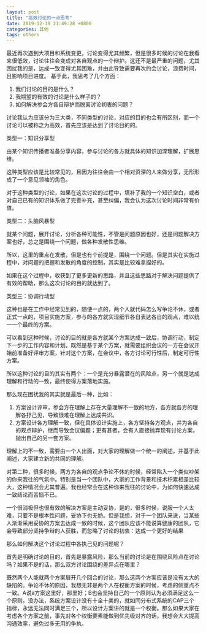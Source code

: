 ```yaml
---
layout: post
title: "高效讨论的一点思考"
date: 2019-12-19 21:49:28 +0800
categories: 其他
tags: others
---
```


最近再次遇到大项目和系统变更，讨论变得尤其频繁，但是很多时候的讨论在我看来很低效，讨论往往会变成对各自观点的一个辩护。这还不是最严重的问题，尤其困扰我的是，达成一致变得尤其困难，并由此导致需要再次约会讨论，浪费时间，且影响项目进度。
基于此，我思考了几个方面：
1. 我们讨论的目的是什么？
2. 我期望的有效的讨论是什么样子的？
3. 如何解决参会方各自辩护而脱离讨论初衷的问题？

讨论我认为应该分为三大类，不同类型的讨论，对应的目的也会有所区别，而一个讨论可以被称之为高效，首先应该是达到了讨论目的的。

类型一：知识分享型

由某个知识传播者准备分享内容，参与讨论的各方就具体的知识加深理解，扩展思维。

这种类型应该是比较常见的，且因为往往会由一个相对资深的人来做分享，无形形成了一个意见领袖的角色。

对于这种类型的讨论，如果在这次讨论的过程中，填补了我的一个知识空白，或者对自己已有的知识体系做了完善补充，甚至纠偏，我会认为这次讨论时间非常有价值。

类型二：头脑风暴型

就某个问题，展开讨论，分析各种可能性，不管是问题原因也好，还是问题解决方案也好，总之是围绕一个问题，做各种发散性思维。

所以，这里的重点在发散，但是也有个前提是，围绕一个问题。但是其实在实施过程中，对问题的把握和发散的角度的控制，其实是比较难拿捏好的。

如果在这个过程中，收获到了更多更新的思路，并且这些思路对于解决问题提供了有效的帮助，那么这次讨论的目的就达到了。

类型三：协调行动型

这种也是在工作中经常见到的，随便一点的，两个人就代码怎么写争论不休，或者正式一点的，项目实施方案，参与的各方就实现细节各自表达各自的观点，难以统一一个最终的方案。

可以看到这种时候，讨论的目的就是各方就某个方案达成一致后，协调行动，制定下一步的工作内容和计划。既然是基于某个方案，就需要组织会议的一方在会议开始前准备好评审方案，针对这个方案，在会议中，各方讨论可行性后，制定可行性方案。

所以这种讨论的目的其实有两个：一个是充分暴露潜在的风险点，另一个就是达成理解和行动的一致，最终使得方案落地实施。

那么现在困扰我的其实就是最后一种，比如：
1. 方案设计评审，参会方在理解上存在大量理解不一致的地方，各方就各方的理解各抒己见，导致很难在理解上达成共识。
2. 方案设计各方理解一致，但在具体设计实施上，各方坚持各方观点，并为各自的观点辩护，继而导致会议偏题；更有甚者，会有人直接抛弃现有讨论方案，抛出自己的另一套方案。

理解上的不一致，需要由一个人出面，对大家的理解做一个统一的阐述，并基于此阐述，大家建立新的共同的理解。

对第二种，很多时候，两方为各自的观点争论不休的时候，经常陷入一个类似吵架的你来我往的气氛中。特别是当一个团队中，大家的工作背景和技术积累相差比较大，这种情况会尤其普遍。我也经常会在这种你来我往的讨论中，为如何快速达成一致结论而苦恼不已。

一个很消极但也很有效的解决方案是主动妥协，是的，很多时候，说服一个人太难，只要不是根本性问题，妥协下也无妨。但是我想，对于一个团队来说，当某些人渐渐采用妥协的方案去达成一致的时候，这个团队应该不能说算健康的团队，它会导致部分坚持争辩的人获胜，而忽略了讨论的初衷：达成一个更好的结果

那么如何解决这个讨论过程中各执己见的问题呢？

首先是明确讨论的目的，首先是暴露风险，那么当前的讨论是在围绕风险点在讨论吗？如果不是的话，那么双方讨论围绕的差异点在哪里？

既然两个人能就两个方案展开几个回合的讨论，那么这两个方案应该是没有太大的缺陷的。争论不休的原因，我想无非是两个人在权衡方案的时候，考虑的侧重点不一致。A说a方案这里好，那里好；B也会坚持自己的一个原则认为必须满足这么一个原则。没办法，系统方案设计没有十全十美的，就如同分布式系统的CAP三个指标，永远无法同时满足三个，所以设计方案讲的就是一个权衡。那么如果大家在考虑各个方案之前，事先对各个权衡要素能做到优先级对齐的话，我想会大大提高沟通效率，避免过多无用的争执。


